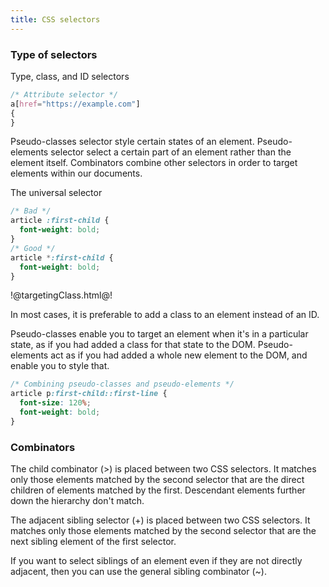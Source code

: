 ```yaml
---
title: CSS selectors
---
```


### Type of selectors

Type, class, and ID selectors

```css
/* Attribute selector */
a[href="https://example.com"]
{
}
```

Pseudo-classes selector style certain states of an element. Pseudo-elements
selector select a certain part of an element rather than the element itself.
Combinators combine other selectors in order to target elements within our
documents.

The universal selector

```css
/* Bad */
article :first-child {
  font-weight: bold;
}
/* Good */
article *:first-child {
  font-weight: bold;
}
```

!@targetingClass.html@!

In most cases, it is preferable to add a class to an element instead of an ID.

Pseudo-classes enable you to target an element when it's in a particular state,
as if you had added a class for that state to the DOM. Pseudo-elements act as if
you had added a whole new element to the DOM, and enable you to style that.

```css
/* Combining pseudo-classes and pseudo-elements */
article p:first-child::first-line {
  font-size: 120%;
  font-weight: bold;
}
```

### Combinators

The child combinator (>) is placed between two CSS selectors. It matches only
those elements matched by the second selector that are the direct children of
elements matched by the first. Descendant elements further down the hierarchy
don't match.

The adjacent sibling selector (+) is placed between two CSS selectors. It
matches only those elements matched by the second selector that are the next
sibling element of the first selector.

If you want to select siblings of an element even if they are not directly
adjacent, then you can use the general sibling combinator (~).
